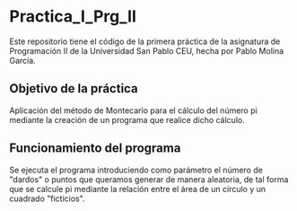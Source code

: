# Practica_I_Prg_II

Este repositorio tiene el código de la primera práctica de la asignatura de Programación II de la Universidad San Pablo CEU, hecha por Pablo Molina García.

## Objetivo de la práctica

Aplicación del método de Montecarlo para el cálculo del número pi mediante la creación de un programa que realice dicho cálculo.

## Funcionamiento del programa

Se ejecuta el programa introduciendo como parámetro el número de "dardos" o puntos que queramos generar de manera aleatoria, de tal forma que se calcule pi mediante la relación entre el área de un círculo y un cuadrado "ficticios".
